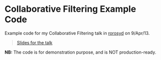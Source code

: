 Collaborative Filtering Example Code
====================================

Example code for my Collaborative Filtering talk in [rorosyd](http://ruby.org.au/meetups/syd.html) on 9/Apr/13.


> [Slides for the talk](https://docs.google.com/presentation/d/1L_0oKELH7aZQXGJ7MFWHI0nbRAuflcpnzRIxwtM8hhI/pub?start=false&loop=false&delayms=3000#slide=id.p)


**NB:** The code is for demonstration purpose, and is NOT production-ready.